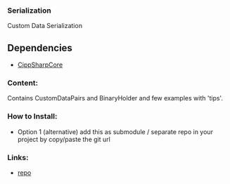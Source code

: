 ### Serialization
Custom Data Serialization

## Dependencies
- [CippSharpCore](https://github.com/ZiosTheCloudburster/CippSharpCore)

### Content:
Contains CustomDataPairs and BinaryHolder and few examples with 'tips'.

### How to Install:
- Option 1 (alternative) add this as submodule / separate repo in your project by copy/paste the git url

### Links:
 - [repo](https://github.com/ZiosTheCloudburster/CippSharpSerialization.git)

